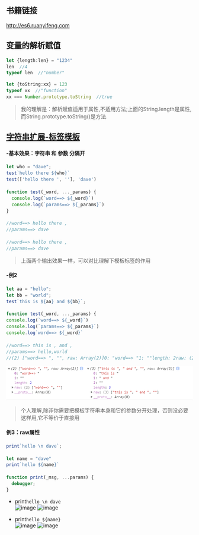 ## 书籍链接
http://es6.ruanyifeng.com


## 变量的解析赋值
```ts
let {length:len} = "1234"
len  //4
typeof len  //"number"
```

```ts
let {toString:xx} = 123
typeof xx  //"function"
xx === Number.prototype.toString  //true
```

> 我的理解是：解析赋值适用于属性,不适用方法;上面的String.length是属性,而String.prototype.toString()是方法.

## [字符串扩展-标签模板](http://es6.ruanyifeng.com/#docs/string#%E6%A0%87%E7%AD%BE%E6%A8%A1%E6%9D%BF)

#### -基本效果：字符串 和 参数 分隔开
```ts
let who = "dave";
test`hello there ${who}`
test(['hello there ', ''], 'dave')

function test(_word, ..._params) {
  console.log(`word==> ${_word}`)
  console.log(`params==> ${_params}`)
}

//word==> hello there ,
//params==> dave

//word==> hello there ,
//params==> dave
```
> 上面两个输出效果一样，可以对比理解下模板标签的作用

#### -例2
```ts
let aa = "hello";
let bb = "world";
test`this is ${aa} and ${bb}`;

function test(_word, ..._params) {
console.log(`word==> ${_word}`)
console.log(`params==> ${_params}`)
console.log`word==> ${_word}`

//word==> this is , and ,
//params==> hello,world
//(2) ["word==> ", "", raw: Array(2)]0: "word==> "1: ""length: 2raw: (2) ["word==> ", ""]__proto__: Array(0) (3) ["this is ", " and ", "", raw: Array(3)]
```
![](./assets/es001.png)

> 个人理解,除非你需要把模板字符串本身和它的参数分开处理，否则没必要这样用,它不等价于直接用

#### 例3：raw属性
```ts
print`hello \n dave`;

let name = "dave"
print`hello ${name}`

function print(_msg, ...params) {
  debugger;
}
```
- print`hello \n dave`  
![image](https://user-images.githubusercontent.com/16630659/50410487-36aade00-0834-11e9-8679-da40dae9994a.png)
![image](https://user-images.githubusercontent.com/16630659/50410505-5215e900-0834-11e9-86ad-b9888b1f24ea.png)

- print`hello ${name}`  
![image](https://user-images.githubusercontent.com/16630659/50410552-b2a52600-0834-11e9-89c7-af8e3940061c.png)
![image](https://user-images.githubusercontent.com/16630659/50410554-b638ad00-0834-11e9-8486-a0b0a6e78d43.png)



